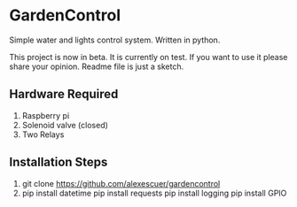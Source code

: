 # GardenControl
Simple water and lights control system. Written in python.

This project is now in beta. It is currently on test. If you want to use it please share your opinion. Readme file is just a sketch.

## Hardware Required
1) Raspberry pi
2) Solenoid valve (closed)
3) Two Relays

## Installation Steps
1) git clone  https://github.com/alexescuer/gardencontrol
2) pip install datetime
pip install requests
pip install logging
pip install GPIO

